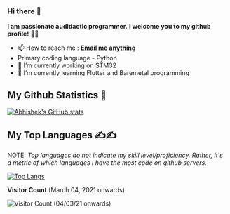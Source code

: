 ### Hi there 👋
**I am passionate audidactic programmer.**
**I welcome you to my github profile!** 🤗🤗


- 📫 How to reach me : **[Email me anything](mailto:fabhi@protonmail.com)**
- Primary coding language - Python
- 🔭 I’m currently working on STM32
- 🌱 I’m currently learning Flutter and Baremetal programming


## My Github Statistics 🧐
[![Abhishek's GitHub stats](https://github-readme-stats.vercel.app/api?username=fabhi&show_icons=true&theme=highcontrast&count_private=true)](https://github.com/fabhi/)


## My Top Languages ✍✍
NOTE: *Top languages do not indicate my skill level/proficiency. Rather, it's a metric of which languages I have the most code on github servers.*

[![Top Langs](https://github-readme-stats.vercel.app/api/top-langs/?username=fabhi&theme=chartreuse-dark)](https://github.com/fabhi)

**Visitor Count**  (March 04, 2021 onwards)

![Visitor Count (04/03/21 onwards)](https://profile-counter.glitch.me/{fabhi}/count.svg)

<!--
**Fabhi/Fabhi** is a ✨ _special_ ✨ repository because its `README.md` (this file) appears on your GitHub profile.
Here are some ideas to get you started:

- 🔭 I’m currently working on STM32
- 🌱 I’m currently learning Flutter and Baremetal programming
- 👯 I’m looking to collaborate on 
- 🤔 I’m looking for help with ...
- 💬 Ask me about ...
- 📫 How to reach me : **[Email](mailto:fabhi@protonmail.com)**
- 😄 Pronouns: ...
- ⚡ Fun fact: ...
-->
